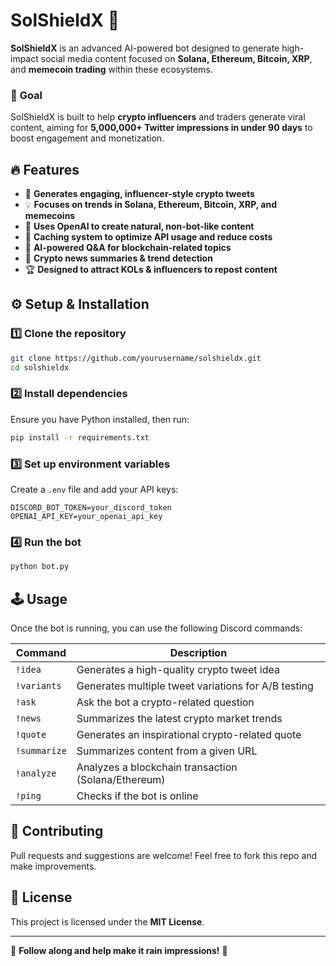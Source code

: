 # SolShieldX 🚀

**SolShieldX** is an advanced AI-powered bot designed to generate high-impact social media content focused on **Solana, Ethereum, Bitcoin, XRP**, and **memecoin trading** within these ecosystems.

### 🎯 **Goal**
SolShieldX is built to help **crypto influencers** and traders generate viral content, aiming for **5,000,000+ Twitter impressions in under 90 days** to boost engagement and monetization.

## 🔥 **Features**
- 🚀 **Generates engaging, influencer-style crypto tweets**
- 💡 **Focuses on trends in Solana, Ethereum, Bitcoin, XRP, and memecoins**
- 🧠 **Uses OpenAI to create natural, non-bot-like content**
- 🔄 **Caching system to optimize API usage and reduce costs**
- 🤖 **AI-powered Q&A for blockchain-related topics**
- 📰 **Crypto news summaries & trend detection**
- 🏆 **Designed to attract KOLs & influencers to repost content**

## ⚙️ **Setup & Installation**
### 1️⃣ **Clone the repository**
```sh
git clone https://github.com/yourusername/solshieldx.git
cd solshieldx
```

### 2️⃣ **Install dependencies**
Ensure you have Python installed, then run:
```sh
pip install -r requirements.txt
```

### 3️⃣ **Set up environment variables**
Create a `.env` file and add your API keys:
```
DISCORD_BOT_TOKEN=your_discord_token
OPENAI_API_KEY=your_openai_api_key
```

### 4️⃣ **Run the bot**
```sh
python bot.py
```

## 🕹 **Usage**
Once the bot is running, you can use the following Discord commands:

| Command          | Description |
|-----------------|-------------|
| `!idea`         | Generates a high-quality crypto tweet idea |
| `!variants`     | Generates multiple tweet variations for A/B testing |
| `!ask`          | Ask the bot a crypto-related question |
| `!news`         | Summarizes the latest crypto market trends |
| `!quote`        | Generates an inspirational crypto-related quote |
| `!summarize`    | Summarizes content from a given URL |
| `!analyze`      | Analyzes a blockchain transaction (Solana/Ethereum) |
| `!ping`         | Checks if the bot is online |

## 🚀 **Contributing**
Pull requests and suggestions are welcome! Feel free to fork this repo and make improvements.

## 📜 **License**
This project is licensed under the **MIT License**.

---
🔹 **Follow along and help make it rain impressions!** 🚀

